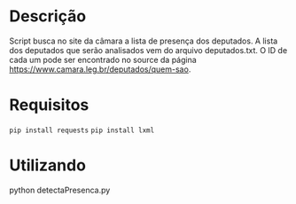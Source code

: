 # Descrição
Script busca no site da câmara a lista de presença dos deputados. A lista dos deputados que serão analisados vem do arquivo deputados.txt. O ID de cada um pode ser encontrado no source da página https://www.camara.leg.br/deputados/quem-sao.

# Requisitos
`pip install requests`
`pip install lxml`

# Utilizando
python detectaPresenca.py
